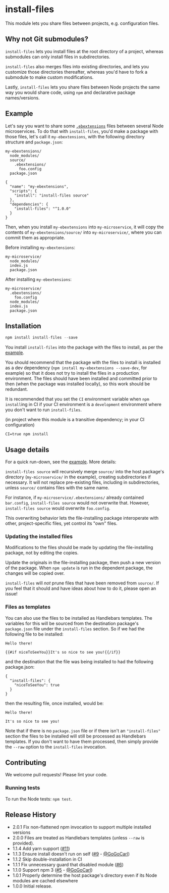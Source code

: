 # install-files

This module lets you share files between projects, e.g. configuration files.

## Why not Git submodules?

`install-files` lets you install files at the root directory of a project, whereas submodules can
only install files in subdirectories.

`install-files` also merges files into existing directories, and lets you customize those directories
thereafter, whereas you'd have to fork a submodule to make custom modifications.

Lastly, `install-files` lets you share files between Node projects the same way you would share code,
using `npm` and declarative package names/versions.

## Example

Let's say you want to share some [`.ebextensions`](http://docs.aws.amazon.com/elasticbeanstalk/latest/dg/ebextensions.html)
files between several Node microservices. To do that with `install-files`, you'd make a package with
those files, let's call it `my-ebextensions`, with the following directory structure and `package.json`:

```
my-ebextensions/
  node_modules/
  source/
    .ebextensions/
      foo.config
  package.json
```

```
{
  "name": "my-ebextensions",
  "scripts": {
    "install": "install-files source"
  },
  "dependencies": {
    "install-files": "^1.0.0"
  }
}
```

Then, when you install `my-ebextensions` into `my-microservice`, it will copy the contents of
`my-ebextensions/source/` into `my-microservice/`, where you can commit them as appropriate.

Before installing `my-ebextensions`:

```
my-microservice/
  node_modules/
  index.js
  package.json
```

After installing `my-ebextensions`:

```
my-microservice/
  .ebextensions/
    foo.config
  node_modules/
  index.js
  package.json
```

## Installation

```js
npm install install-files --save
```

You install `install-files` into the package with the files to install, as per the [example](#example).

You should recommend that the package with the files to install is installed as a dev dependency
(`npm install my-ebextensions --save-dev`, for example) so that it does not try to install the
files in a production environment. The files should have been installed and committed prior to then
(when the package was installed locally), so this work should be redundant.

It is recommended that you set the `CI` environment variable when `npm install`ing in CI if your CI environment is a `development` environment where you don't want to run `install-files`.

(in project where this module is a transitive dependency; in your CI configuration)

```
CI=true npm install
```

## Usage details

For a quick run-down, see the [example](#example). More details:

`install-files source` will recursively merge `source/` into the host package's directory
(`my-microservice/` in the example), creating subdirectories if necessary. It will not replace
pre-existing files, including in subdirectories, unless `source/` contains files with the same name.

For instance, if `my-microservice/.ebextensions/` already contained `bar.config`, `install-files source`
would not overwrite that. However, `install-files source` would overwrite `foo.config`.

This overwriting behavior lets the file-installing package interoperate with other, project-specific
files, yet control its "own" files.

### Updating the installed files

Modifications to the files should be made by updating the file-installing package, not by editing
the copies.

Update the originals in the file-installing package, then push a new version of the package. When
`npm update` is run in the dependent package, the changes will be copied over.

`install-files` will _not_ prune files that have been removed from `source/`. If you feel that it
should and have ideas about how to do it, please open an issue!

### Files as templates

You can also use the files to be installed as Handlebars templates. The variables for this will be
sourced from the destination package's `package.json` file under the `install-files` section. So if
we had the following file to be installed:
```
Hello there!

{{#if niceToSeeYou}}It's so nice to see you!{{/if}}
```

and the destination that the file was being installed to had the following package.json:
```
{
  "install-files": {
    "niceToSeeYou": true
  }
}
```

then the resulting file, once installed, would be:
```
Hello there!

It's so nice to see you!
```

Note that if there is no `package.json` file or if there isn't an `"install-files"` section the
files to be installed will still be processed as Handlebars templates. If you don't want to
have them processed, then simply provide the `--raw` option to the `install-files` invocation.

## Contributing

We welcome pull requests! Please lint your code.

### Running tests

To run the Node tests: `npm test`.

## Release History
* 2.0.1 Fix non-flattened npm invocation to support multiple installed versions
* 2.0.0 Files are treated as Handlebars templates (unless `--raw` is provided).
* 1.1.4 Add yarn support ([#11](https://github.com/mixmaxhq/install-files/issues/11))
* 1.1.3 Ensure install doesn't run on self ([#9](https://github.com/mixmaxhq/install-files/pull/9) - [@GoGoCarl](https://github.com/GoGoCarl))
* 1.1.2 Skip double-installation in CI
* 1.1.1 Fix unnecessary guard that disabled module ([#6](https://github.com/mixmaxhq/install-files/pull/6))
* 1.1.0 Support npm 3 ([#5](https://github.com/mixmaxhq/install-files/pull/5) - [@GoGoCarl](https://github.com/GoGoCarl))
* 1.0.1 Properly determine the host package's directory even if its Node modules are cached elsewhere
* 1.0.0 Initial release.

